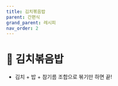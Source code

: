 ```yaml
---
title: 김치볶음밥
parent: 간편식
grand_parent: 레시피
nav_order: 2
---
```


# 🍚 김치볶음밥

- 김치 + 밥 + 참기름 조합으로 볶기만 하면 끝!
